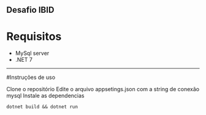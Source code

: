 ## Desafio IBID

# Requisitos 
 - MySql server
 - .NET 7


---

#Instruções de uso

Clone o repositório
Edite o arquivo appsetings.json com a string de conexão mysql
Instale as dependencias

`dotnet build && dotnet run`



